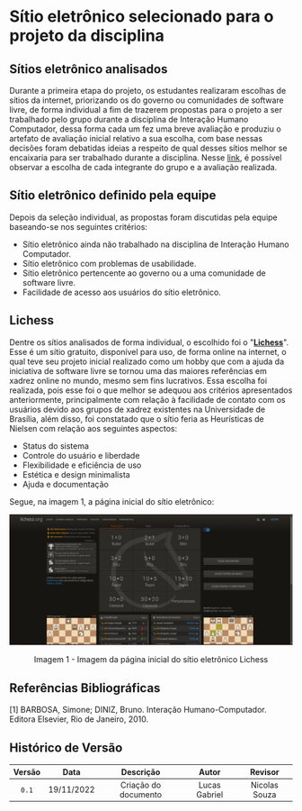 # Sítio eletrônico selecionado para o projeto da disciplina

## Sítios eletrônico analisados

Durante a primeira etapa do projeto, os estudantes realizaram escolhas de sítios da internet, priorizando os do governo ou comunidades de software livre, de forma individual a fim de trazerem propostas para o projeto a ser trabalhado pelo grupo durante a disciplina de Interação Humano Computador, dessa forma cada um fez uma breve avaliação e produziu o artefato de avaliação inicial relativo a sua escolha, com base nessas decisões foram debatidas ideias a respeito de qual desses sítios melhor se encaixaria para ser trabalhado durante a disciplina. Nesse [link](./sites_avaliados.md), é possível observar a escolha de cada integrante do grupo e a avaliação realizada.

## Sítio eletrônico definido pela equipe

Depois da seleção individual, as propostas foram discutidas pela equipe baseando-se nos seguintes critérios:

- Sítio eletrônico ainda não trabalhado na disciplina de Interação Humano Computador.
- Sítio eletrônico com problemas de usabilidade.
- Sítio eletrônico pertencente ao governo ou a uma comunidade de software livre.
- Facilidade de acesso aos usuários do sítio eletrônico.

## Lichess

Dentre os sítios analisados de forma individual, o escolhido foi o "[__Lichess__](https://lichess.org/)". Esse é um sítio gratuito, disponível para uso, de forma online na internet, o qual teve seu projeto inicial realizado como um hobby que com a ajuda da iniciativa de software livre se tornou uma das maiores referências em xadrez online no mundo, mesmo sem fins lucrativos. Essa escolha foi realizada, pois esse foi o que melhor se adequou aos critérios apresentados anteriormente, principalmente com relação à facilidade de contato com os usuários devido aos grupos de xadrez existentes na Universidade de Brasília, além disso, foi constatado que o sítio feria as Heurísticas de Nielsen com relação aos seguintes aspectos:

- Status do sistema
- Controle do usuário e liberdade
- Flexibilidade e eficiência de uso
- Estética e design minimalista
- Ajuda e documentação

Segue, na imagem 1, a página inicial do sítio eletrônico:

![Imagem da página inicial do sítio eletrônico Lichess](images/img-lichess.png)

<div style="text-align: center">
<p>Imagem 1 - Imagem da página inicial do sítio eletrônico Lichess</p>
</div>

## Referências Bibliográficas

[1] BARBOSA, Simone; DINIZ, Bruno. Interação Humano-Computador. Editora Elsevier, Rio de Janeiro, 2010.

## Histórico de Versão

| Versão   | Data       | Descrição            |  Autor        | Revisor          |
| :------: | :--------: |:-------------------: | :-----------: | :-----:          |
| `0.1`    | 19/11/2022 | Criação do documento | Lucas Gabriel  | Nicolas Souza |
